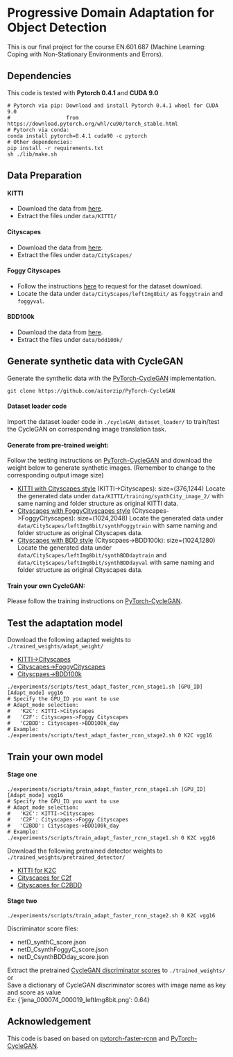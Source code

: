 # Progressive Domain Adaptation for Object Detection
This is our final project for the course EN.601.687 (Machine Learning: Coping with Non-Stationary Environments and Errors).



## Dependencies
This code is tested with **Pytorch 0.4.1** and **CUDA 9.0**
```
# Pytorch via pip: Download and install Pytorch 0.4.1 wheel for CUDA 9.0
#                  from https://download.pytorch.org/whl/cu90/torch_stable.html
# Pytorch via conda: 
conda install pytorch=0.4.1 cuda90 -c pytorch
# Other dependencies:
pip install -r requirements.txt
sh ./lib/make.sh
```

## Data Preparation
#### KITTI
- Download the data from [here](http://www.cvlibs.net/datasets/kitti/eval_object.php?obj_benchmark=2d).
- Extract the files under `data/KITTI/`

#### Cityscapes
- Download the data from [here](https://www.cityscapes-dataset.com/).
- Extract the files under `data/CityScapes/`

#### Foggy Cityscapes
- Follow the instructions [here](https://www.cityscapes-dataset.com/) to request for the dataset download.
- Locate the data under `data/CityScapes/leftImg8bit/` as `foggytrain` and `foggyval`.

#### BDD100k
- Download the data from [here](https://bdd-data.berkeley.edu/).
- Extract the files under `data/bdd100k/`

## Generate synthetic data with CycleGAN
Generate the synthetic data with the [PyTorch-CycleGAN](https://github.com/aitorzip/PyTorch-CycleGAN) implementation.

`git clone https://github.com/aitorzip/PyTorch-CycleGAN`

#### Dataset loader code
Import the dataset loader code in `./cycleGAN_dataset_loader/` to train/test the CycleGAN on corresponding image translation task.

#### Generate from pre-trained weight:
Follow the testing instructions on [PyTorch-CycleGAN](https://github.com/aitorzip/PyTorch-CycleGAN) and download the weight below to generate synthetic images. (Remember to change to the corresponding output image size)
- [KITTI with Cityscapes style](http://vllab1.ucmerced.edu/~hhsu22/da_det/pretrained_cycleGAN_weight/K_C_model.tar.gz) (KITTI->Cityscapes): size=(376,1244)
Locate the generated data under `data/KITTI/training/synthCity_image_2/` with same naming and folder structure as original KITTI data.
- [Cityscapes with FoggyCityscapes style](http://vllab1.ucmerced.edu/~hhsu22/da_det/pretrained_cycleGAN_weight/foggyC_C_model.tar.gz) (Cityscapes->FoggyCityscapes): size=(1024,2048)
Locate the generated data under `data/CityScapes/leftImg8bit/synthFoggytrain` with same naming and folder structure as original Cityscapes data.
- [Cityscapes with BDD style](http://vllab1.ucmerced.edu/~hhsu22/da_det/pretrained_cycleGAN_weight/cityscapes_BDDday_model.tar.gz) (Cityscpaes->BDD100k): size=(1024,1280)
Locate the generated data under `data/CityScapes/leftImg8bit/synthBDDdaytrain` and `data/CityScapes/leftImg8bit/synthBDDdayval` with same naming and folder structure as original Cityscapes data.

#### Train your own CycleGAN:
Please follow the training instructions on [PyTorch-CycleGAN](https://github.com/aitorzip/PyTorch-CycleGAN).

## Test the adaptation model
Download the following adapted weights to `./trained_weights/adapt_weight/`
- [KITTI->Cityscapes](http://vllab1.ucmerced.edu/~hhsu22/da_det/adapt_weight/vgg16_faster_rcnn_K2C_stage2.pth)
- [Cityscapes->FoggyCityscapes](http://vllab1.ucmerced.edu/~hhsu22/da_det/adapt_weight/vgg16_faster_rcnn_C2F_stage2.pth)
- [Cityscpaes->BDD100k](http://vllab1.ucmerced.edu/~hhsu22/da_det/adapt_weight/vgg16_faster_rcnn_C2BDD_stage2.pth)
```
./experiments/scripts/test_adapt_faster_rcnn_stage1.sh [GPU_ID] [Adapt_mode] vgg16
# Specify the GPU_ID you want to use
# Adapt_mode selection:
#   'K2C': KITTI->Cityscapes
#   'C2F': Cityscapes->Foggy Cityscapes
#   'C2BDD': Cityscapes->BDD100k_day
# Example:
./experiments/scripts/test_adapt_faster_rcnn_stage2.sh 0 K2C vgg16
```

## Train your own model
#### Stage one
```
./experiments/scripts/train_adapt_faster_rcnn_stage1.sh [GPU_ID] [Adapt_mode] vgg16
# Specify the GPU_ID you want to use
# Adapt_mode selection:
#   'K2C': KITTI->Cityscapes
#   'C2F': Cityscapes->Foggy Cityscapes
#   'C2BDD': Cityscapes->BDD100k_day
# Example:
./experiments/scripts/train_adapt_faster_rcnn_stage1.sh 0 K2C vgg16
```
Download the following pretrained detector weights to `./trained_weights/pretrained_detector/`
- [KITTI for K2C](http://vllab1.ucmerced.edu/~hhsu22/da_det/pretrained_detector/vgg16_faster_rcnn_KITTI_pretrained.pth)
- [Cityscapes for C2f](http://vllab1.ucmerced.edu/~hhsu22/da_det/pretrained_detector/vgg16_faster_rcnn_city_pretrained_8class.pth)
- [Cityscapes for C2BDD](http://vllab1.ucmerced.edu/~hhsu22/da_det/pretrained_detector/vgg16_faster_rcnn_city_pretrained_10class.pth)

#### Stage two
```
./experiments/scripts/train_adapt_faster_rcnn_stage2.sh 0 K2C vgg16
```
Discriminator score files: 
- netD_synthC_score.json
- netD_CsynthFoggyC_score.json
- netD_CsynthBDDday_score.json

Extract the pretrained [CycleGAN discriminator scores](http://vllab1.ucmerced.edu/~hhsu22/da_det/D_score.tar.gz) to `./trained_weights/` </br>
or </br>
Save a dictionary of CycleGAN discriminator scores with image name as key and score as value </br>
Ex: {'jena_000074_000019_leftImg8bit.png': 0.64}


## Acknowledgement
This code is based on based on [pytorch-faster-rcnn](https://github.com/ruotianluo/pytorch-faster-rcnn/blob/master/README.md) and [PyTorch-CycleGAN](https://github.com/aitorzip/PyTorch-CycleGAN).
